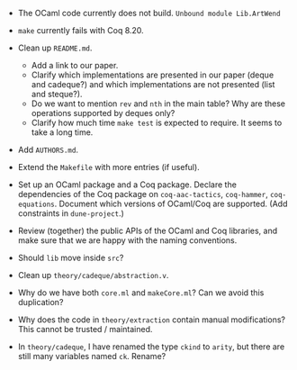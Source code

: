 * The OCaml code currently does not build.
  `Unbound module Lib.ArtWend`

* `make` currently fails with Coq 8.20.

* Clean up `README.md`.

  + Add a link to our paper.
  + Clarify which implementations are presented in our paper (deque and cadeque?)
    and which implementations are not presented (list and steque?).
  + Do we want to mention `rev` and `nth` in the main table?
    Why are these operations supported by deques only?
  + Clarify how much time `make test` is expected to require.
    It seems to take a long time.

* Add `AUTHORS.md`.

* Extend the `Makefile` with more entries (if useful).

* Set up an OCaml package and a Coq package.
  Declare the dependencies of the Coq package
  on `coq-aac-tactics`, `coq-hammer`, `coq-equations`.
  Document which versions of OCaml/Coq are supported.
  (Add constraints in `dune-project`.)

* Review (together) the public APIs of the OCaml and Coq libraries,
  and make sure that we are happy with the naming conventions.

* Should `lib` move inside `src`?

* Clean up `theory/cadeque/abstraction.v`.

* Why do we have both `core.ml` and `makeCore.ml`?
  Can we avoid this duplication?

* Why does the code in `theory/extraction` contain manual modifications?
  This cannot be trusted / maintained.

* In `theory/cadeque`, I have renamed the type `ckind` to `arity`,
  but there are still many variables named `ck`. Rename?
